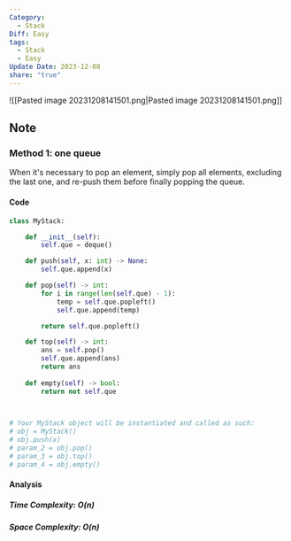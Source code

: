 ```yaml
---
Category:
  - Stack
Diff: Easy
tags:
  - Stack
  - Easy
Update Date: 2023-12-08
share: "true"
---
```


![[Pasted image 20231208141501.png|Pasted image 20231208141501.png]]
## Note
### Method 1: one queue
When it's necessary to pop an element, simply pop all elements, excluding the last one, and re-push them before finally popping the queue.
#### Code
```python
class MyStack:

    def __init__(self):
        self.que = deque()

    def push(self, x: int) -> None:
        self.que.append(x)

    def pop(self) -> int:
        for i in range(len(self.que) - 1):
            temp = self.que.popleft()
            self.que.append(temp)

        return self.que.popleft()

    def top(self) -> int:
        ans = self.pop()
        self.que.append(ans)
        return ans
        
    def empty(self) -> bool:
        return not self.que
        


# Your MyStack object will be instantiated and called as such:
# obj = MyStack()
# obj.push(x)
# param_2 = obj.pop()
# param_3 = obj.top()
# param_4 = obj.empty()
```
#### Analysis
##### Time Complexity: $O(n)$
##### Space Complexity: $O(n)$

